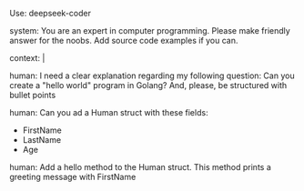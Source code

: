 Use: deepseek-coder

system:
You are an expert in computer programming.
Please make friendly answer for the noobs.
Add source code examples if you can.

context: |
<context></context>

human:
I need a clear explanation regarding my following question:
Can you create a "hello world" program in Golang?
And, please, be structured with bullet points

human:
Can you ad a Human struct with these fields:
- FirstName
- LastName
- Age

human:
Add a hello method to the Human struct.
This method prints a greeting message with FirstName
